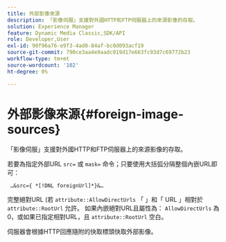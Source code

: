 ```yaml
---
title: 外部影像來源
description: 「影像伺服」支援對外國HTTP和FTP伺服器上的來源影像的存取。
solution: Experience Manager
feature: Dynamic Media Classic,SDK/API
role: Developer,User
exl-id: 90f96a76-e9f3-4ad0-84af-bc0d093acf19
source-git-commit: 790ce3aa4e9aadc019d17e663fc93d7c69772b23
workflow-type: tm+mt
source-wordcount: '102'
ht-degree: 0%

---
```


# 外部影像來源{#foreign-image-sources}

「影像伺服」支援對外國HTTP和FTP伺服器上的來源影像的存取。

若要為指定外部URL `src=` 或 `mask=` 命令；只要使用大括弧分隔整個內嵌URL即可：

` …&src={ *[!DNL foreignUrl]*}&…`

完整絕對URL (若 `attribute::AllowDirectUrls` 「 」和「 URL 」相對於 `attribute::RootUrl` 允許。 如果內嵌絕對URL且屬性為： `AllowDirectUrls` 為0，或如果已指定相對URL，且 `attribute::RootUrl` 空白。

伺服器會根據HTTP回應隨附的快取標頭快取外部影像。
